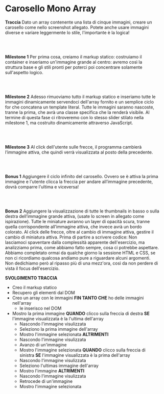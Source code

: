 # Carosello Mono Array

**Traccia**
Dato un array contenente una lista di cinque immagini, creare un carosello come nello screenshot allegato. Potete anche usare immagini diverse e variare leggermente lo stile, l'importante è la logica!

<br>
<br>

**Milestone 1**
Per prima cosa, creiamo il markup statico: costruiamo il container e inseriamo un'immagine grande al centro: avremo così la struttura base e gli stili pronti per poterci poi concentrare solamente sull'aspetto logico.

<br>
<br>

**Milestone 2**
Adesso rimuoviamo tutto il markup statico e inseriamo tutte le immagini dinamicamente servendoci dell'array fornito e un semplice ciclo for che concatena un template literal.
Tutte le immagini saranno nascoste, tranne la prima, che avrà una classe specifica che la renderà visibile.
Al termine di questa fase ci ritroveremo con lo stesso slider stilato nella milestone 1, ma costruito dinamicamente attraverso JavaScript.

<br>
<br>

**Milestone 3**
Al click dell'utente sulle frecce, il programma cambierà l’immagine attiva, che quindi verrà visualizzata al posto della precedente.

<br>
<br>

**Bonus 1**
Aggiungere il ciclo infinito del carosello. Ovvero se è attiva la prima immagine e l'utente clicca la freccia per andare all’immagine precedente, dovrà comparre l'ultima e viceversa!

<br>
<br>

**Bonus 2** 
Aggiungere la visualizzazione di tutte le thumbnails in basso o sulla destra dell’immagine grande attiva, (usate lo screen in allegato come ispirazione). Tutte le miniature avranno un layer di opacità scura, tranne quella corrispondente all’immagine attiva, che invece avrà un bordo colorato.
Al click delle frecce, oltre al cambio di immagine attiva, gestire il cambio di miniatura attiva.
Prima di partire a scrivere codice:
Non lasciamoci spaventare dalla complessità apparente dell'esercizio, ma analizziamo prima, come abbiamo fatto sempre, cosa ci potrebbe aspettare. Abbiamo completato ormai da qualche giorno la sessione HTML e CSS, se non ci ricordiamo qualcosa andiamo pure a riguardare alcuni argomenti. Non dedichiamo però al ripasso più di una mezz'ora, così da non perdere di vista il focus dell'esercizio.


**SVOLGIMENTO TRACCIA**

- Creo il markup statico
- Recupero gli elementi dal DOM
- Creo un array con le immagini 
**FIN TANTO CHE** ho delle immagini nell'array      
  - le inserisco nel DOM
- Mostro la prima immagine 
**QUANDO** clicco sulla freccia di destra 
  **SE** l'immagine visualizzata è la l'ultima dell'array
    - Nascondo l'immagine visulizzata
    - Seleziono la prima immagine dell'array
    - Mostro l'immagine selezionata
  **ALTRIMENTI**
    - Nascondo l'immagine visulizzata
    - Avanzo di un'immagine
    - Mostro l'immagine selezionata
**QUANDO** clicco sulla freccia di sinistra
  **SE** l'immagine visualizzata è la prima dell'array
    - Nascondo l'immagine visulizzata
    - Seleziono l'ultimas immagine dell'array
    - Mostro l'immagine 
  **ALTRIMENTI**
    - Nascondo l'immagine visulizzata
    - Retrocede di un'immagine 
    - Mostro l'immagine selezionata




